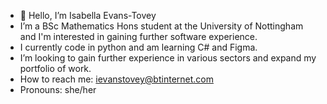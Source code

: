 - 👋 Hello, I’m Isabella Evans-Tovey
- I’m a BSc Mathematics Hons student at the University of Nottingham and I'm interested in gaining further software experience.
- I currently code in python and am learning C# and Figma.
- I’m looking to gain further experience in various sectors and expand my portfolio of work.
- How to reach me: ievanstovey@btinternet.com
- Pronouns: she/her


<!---
isabellaevanstovey/isabellaevanstovey is a ✨ special ✨ repository because its `README.md` (this file) appears on your GitHub profile.
You can click the Preview link to take a look at your changes.
--->

